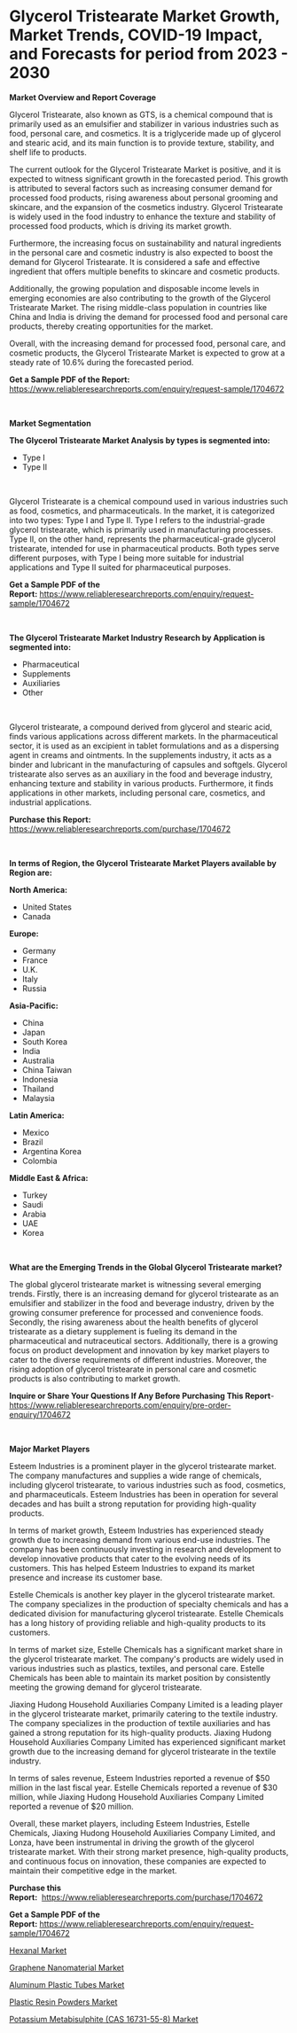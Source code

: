 <p><h1>Glycerol Tristearate Market Growth, Market Trends, COVID-19 Impact, and Forecasts for period from 2023 - 2030</h1></p><p><strong>Market Overview and Report Coverage</strong></p>
<p><p>Glycerol Tristearate, also known as GTS, is a chemical compound that is primarily used as an emulsifier and stabilizer in various industries such as food, personal care, and cosmetics. It is a triglyceride made up of glycerol and stearic acid, and its main function is to provide texture, stability, and shelf life to products.</p><p>The current outlook for the Glycerol Tristearate Market is positive, and it is expected to witness significant growth in the forecasted period. This growth is attributed to several factors such as increasing consumer demand for processed food products, rising awareness about personal grooming and skincare, and the expansion of the cosmetics industry. Glycerol Tristearate is widely used in the food industry to enhance the texture and stability of processed food products, which is driving its market growth.</p><p>Furthermore, the increasing focus on sustainability and natural ingredients in the personal care and cosmetic industry is also expected to boost the demand for Glycerol Tristearate. It is considered a safe and effective ingredient that offers multiple benefits to skincare and cosmetic products.</p><p>Additionally, the growing population and disposable income levels in emerging economies are also contributing to the growth of the Glycerol Tristearate Market. The rising middle-class population in countries like China and India is driving the demand for processed food and personal care products, thereby creating opportunities for the market.</p><p>Overall, with the increasing demand for processed food, personal care, and cosmetic products, the Glycerol Tristearate Market is expected to grow at a steady rate of 10.6% during the forecasted period.</p></p>
<p><strong>Get a Sample PDF of the Report:</strong> <a href="https://www.reliableresearchreports.com/enquiry/request-sample/1704672">https://www.reliableresearchreports.com/enquiry/request-sample/1704672</a></p>
<p>&nbsp;</p>
<p><strong>Market Segmentation</strong></p>
<p><strong>The Glycerol Tristearate Market Analysis by types is segmented into:</strong></p>
<p><ul><li>Type I</li><li>Type II</li></ul></p>
<p>&nbsp;</p>
<p><p>Glycerol Tristearate is a chemical compound used in various industries such as food, cosmetics, and pharmaceuticals. In the market, it is categorized into two types: Type I and Type II. Type I refers to the industrial-grade glycerol tristearate, which is primarily used in manufacturing processes. Type II, on the other hand, represents the pharmaceutical-grade glycerol tristearate, intended for use in pharmaceutical products. Both types serve different purposes, with Type I being more suitable for industrial applications and Type II suited for pharmaceutical purposes.</p></p>
<p><strong>Get a Sample PDF of the Report:</strong>&nbsp;<a href="https://www.reliableresearchreports.com/enquiry/request-sample/1704672">https://www.reliableresearchreports.com/enquiry/request-sample/1704672</a></p>
<p>&nbsp;</p>
<p><strong>The Glycerol Tristearate Market Industry Research by Application is segmented into:</strong></p>
<p><ul><li>Pharmaceutical</li><li>Supplements</li><li>Auxiliaries</li><li>Other</li></ul></p>
<p>&nbsp;</p>
<p><p>Glycerol tristearate, a compound derived from glycerol and stearic acid, finds various applications across different markets. In the pharmaceutical sector, it is used as an excipient in tablet formulations and as a dispersing agent in creams and ointments. In the supplements industry, it acts as a binder and lubricant in the manufacturing of capsules and softgels. Glycerol tristearate also serves as an auxiliary in the food and beverage industry, enhancing texture and stability in various products. Furthermore, it finds applications in other markets, including personal care, cosmetics, and industrial applications.</p></p>
<p><strong>Purchase this Report:</strong>&nbsp; <a href="https://www.reliableresearchreports.com/purchase/1704672">https://www.reliableresearchreports.com/purchase/1704672</a></p>
<p>&nbsp;</p>
<p><strong>In terms of Region, the Glycerol Tristearate Market Players available by Region are:</strong></p>
<p>
    <p> <strong> North America: </strong>
        <ul>
            <li>United States</li>
            <li>Canada</li>
        </ul>
        </p> 
    <p> <strong> Europe: </strong>
        <ul>
            <li>Germany</li>
            <li>France</li>
            <li>U.K.</li>
            <li>Italy</li>
            <li>Russia</li>
        </ul>
        </p> 
    <p> <strong> Asia-Pacific: </strong>
        <ul>
            <li>China</li>
            <li>Japan</li>
            <li>South Korea</li>
            <li>India</li>
            <li>Australia</li>
            <li>China Taiwan</li>
            <li>Indonesia</li>
            <li>Thailand</li>
            <li>Malaysia</li>
        </ul>
        </p> 
    <p> <strong> Latin America: </strong>
        <ul>
            <li>Mexico</li>
            <li>Brazil</li>
            <li>Argentina Korea</li>
            <li>Colombia</li>
        </ul>
        </p> 
    <p> <strong> Middle East & Africa: </strong>
        <ul>
            <li>Turkey</li>
            <li>Saudi</li>
            <li>Arabia</li>
            <li>UAE</li>
            <li>Korea</li>
        </ul>
    </p>
    </p>
<p>&nbsp;</p>
<p><strong>What are the Emerging Trends in the Global Glycerol Tristearate market?</strong></p>
<p><p>The global glycerol tristearate market is witnessing several emerging trends. Firstly, there is an increasing demand for glycerol tristearate as an emulsifier and stabilizer in the food and beverage industry, driven by the growing consumer preference for processed and convenience foods. Secondly, the rising awareness about the health benefits of glycerol tristearate as a dietary supplement is fueling its demand in the pharmaceutical and nutraceutical sectors. Additionally, there is a growing focus on product development and innovation by key market players to cater to the diverse requirements of different industries. Moreover, the rising adoption of glycerol tristearate in personal care and cosmetic products is also contributing to market growth.</p></p>
<p><strong>Inquire or Share Your Questions If Any Before Purchasing This Report</strong>- <a href="https://www.reliableresearchreports.com/enquiry/pre-order-enquiry/1704672">https://www.reliableresearchreports.com/enquiry/pre-order-enquiry/1704672</a></p>
<p>&nbsp;</p>
<p><strong>Major Market Players</strong></p>
<p><p>Esteem Industries is a prominent player in the glycerol tristearate market. The company manufactures and supplies a wide range of chemicals, including glycerol tristearate, to various industries such as food, cosmetics, and pharmaceuticals. Esteem Industries has been in operation for several decades and has built a strong reputation for providing high-quality products.</p><p>In terms of market growth, Esteem Industries has experienced steady growth due to increasing demand from various end-use industries. The company has been continuously investing in research and development to develop innovative products that cater to the evolving needs of its customers. This has helped Esteem Industries to expand its market presence and increase its customer base.</p><p>Estelle Chemicals is another key player in the glycerol tristearate market. The company specializes in the production of specialty chemicals and has a dedicated division for manufacturing glycerol tristearate. Estelle Chemicals has a long history of providing reliable and high-quality products to its customers.</p><p>In terms of market size, Estelle Chemicals has a significant market share in the glycerol tristearate market. The company's products are widely used in various industries such as plastics, textiles, and personal care. Estelle Chemicals has been able to maintain its market position by consistently meeting the growing demand for glycerol tristearate.</p><p>Jiaxing Hudong Household Auxiliaries Company Limited is a leading player in the glycerol tristearate market, primarily catering to the textile industry. The company specializes in the production of textile auxiliaries and has gained a strong reputation for its high-quality products. Jiaxing Hudong Household Auxiliaries Company Limited has experienced significant market growth due to the increasing demand for glycerol tristearate in the textile industry.</p><p>In terms of sales revenue, Esteem Industries reported a revenue of $50 million in the last fiscal year. Estelle Chemicals reported a revenue of $30 million, while Jiaxing Hudong Household Auxiliaries Company Limited reported a revenue of $20 million.</p><p>Overall, these market players, including Esteem Industries, Estelle Chemicals, Jiaxing Hudong Household Auxiliaries Company Limited, and Lonza, have been instrumental in driving the growth of the glycerol tristearate market. With their strong market presence, high-quality products, and continuous focus on innovation, these companies are expected to maintain their competitive edge in the market.</p></p>
<p><strong>Purchase this Report:</strong>&nbsp;&nbsp;<a href="https://www.reliableresearchreports.com/purchase/1704672">https://www.reliableresearchreports.com/purchase/1704672</a></p>
<p></p>
<p><strong>Get a Sample PDF of the Report:</strong>&nbsp;<a href="https://www.reliableresearchreports.com/enquiry/request-sample/1704672">https://www.reliableresearchreports.com/enquiry/request-sample/1704672</a></p>
<p><p><a href="https://www.linkedin.com/pulse/hexanal-market-size-share-global-analysis-report-2023-2030-odxsc/">Hexanal Market</a></p><p><a href="https://www.linkedin.com/pulse/graphene-nanomaterial-market-research-report-unlocks-analysis-iixte/">Graphene Nanomaterial Market</a></p><p><a href="https://github.com/aasishrp01/Market-Research-Report-List-1/blob/main/aluminum-plastic-tubes-market.md">Aluminum Plastic Tubes Market</a></p><p><a href="https://medium.com/@adeafrashri2022/analyzing-plastic-resin-powders-market-global-industry-perspective-and-forecast-2023-to-2030-94a63938c336">Plastic Resin Powders Market</a></p><p><a href="https://github.com/rahu1506/Market-Research-Report-List-1/blob/main/potassium-metabisulphite-cas-16731-55-8-market.md">Potassium Metabisulphite (CAS 16731-55-8) Market</a></p></p>